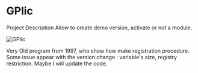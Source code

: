 # GPlic

Project Description
Allow to create demo version, activate or not a module.

![GPlic](../GLic.jpg)

Very Old program from 1997, who show how make registration procedure.
Some issue appear with the version change : variable's size, registry restriction.
Maybe I will update the code.
